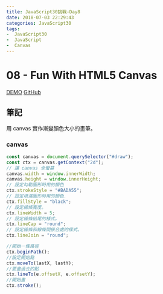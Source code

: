 ```yaml
---
title: JavaScript30挑戰-Day8
date: 2018-07-03 22:29:43
categories: JavaScript30
tags:
-  JavaScript30
-  JavaScript
-  Canvas
---
```


# 08 - Fun With HTML5 Canvas

[DEMO](https://github.com/weiyuan1993/JavaScript30/tree/master/08-Fun-with-HTML5-Canvas)
[GitHub](https://weiyuan1993.github.io/JavaScript30/08-Fun-with-HTML5-Canvas/)

## 筆記

用 canvas 實作漸變顏色大小的畫筆。

<!--more-->

### canvas

```javascript
const canvas = document.querySelector("#draw");
const ctx = canvas.getContext("2d");
// 讓 canvas 全螢幕
canvas.width = window.innerWidth;
canvas.height = window.innerHeight;
// 設定勾勒圖形時用的顏色
ctx.strokeStyle = "#BADA55";
// 設定填滿圖形時用的顏色.
ctx.fillStyle = "black";
// 設定線條寬度。
ctx.lineWidth = 5;
// 設定線條結尾的樣式。
ctx.lineCap = "round";
// 設定線條和線條間接合處的樣式。
ctx.lineJoin = "round";

//開始一條路徑
ctx.beginPath();
//設定開始點
ctx.moveTo(lastX, lastY);
//要畫過去的點
ctx.lineTo(e.offsetX, e.offsetY);
//開始畫
ctx.stroke();
```
